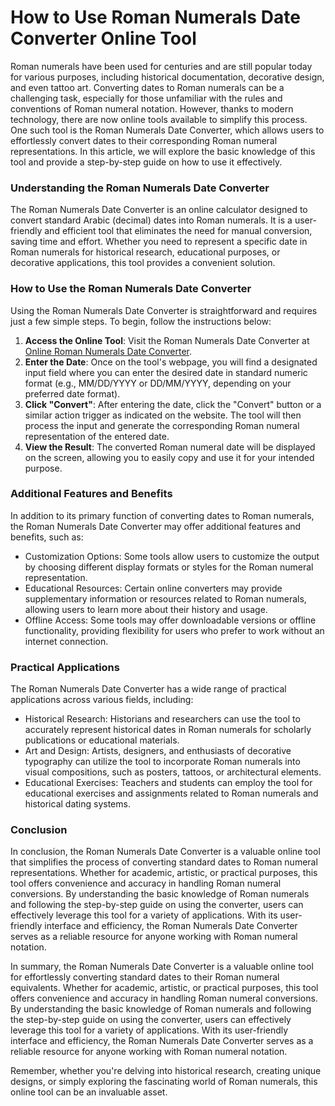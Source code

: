 How to Use Roman Numerals Date Converter Online Tool
====================================================

Roman numerals have been used for centuries and are still popular today for various purposes, including historical documentation, decorative design, and even tattoo art. Converting dates to Roman numerals can be a challenging task, especially for those unfamiliar with the rules and conventions of Roman numeral notation. However, thanks to modern technology, there are now online tools available to simplify this process. One such tool is the Roman Numerals Date Converter, which allows users to effortlessly convert dates to their corresponding Roman numeral representations. In this article, we will explore the basic knowledge of this tool and provide a step-by-step guide on how to use it effectively.

### Understanding the Roman Numerals Date Converter

The Roman Numerals Date Converter is an online calculator designed to convert standard Arabic (decimal) dates into Roman numerals. It is a user-friendly and efficient tool that eliminates the need for manual conversion, saving time and effort. Whether you need to represent a specific date in Roman numerals for historical research, educational purposes, or decorative applications, this tool provides a convenient solution.

### How to Use the Roman Numerals Date Converter

Using the Roman Numerals Date Converter is straightforward and requires just a few simple steps. To begin, follow the instructions below:

1. **Access the Online Tool**: Visit the Roman Numerals Date Converter at [Online Roman Numerals Date Converter](https://www.onlinecalculatorsfree.com/convert/date-to-roman-numerals.html).
2. **Enter the Date**: Once on the tool's webpage, you will find a designated input field where you can enter the desired date in standard numeric format (e.g., MM/DD/YYYY or DD/MM/YYYY, depending on your preferred date format).
3. **Click "Convert"**: After entering the date, click the "Convert" button or a similar action trigger as indicated on the website. The tool will then process the input and generate the corresponding Roman numeral representation of the entered date.
4. **View the Result**: The converted Roman numeral date will be displayed on the screen, allowing you to easily copy and use it for your intended purpose.

### Additional Features and Benefits

In addition to its primary function of converting dates to Roman numerals, the Roman Numerals Date Converter may offer additional features and benefits, such as:

- Customization Options: Some tools allow users to customize the output by choosing different display formats or styles for the Roman numeral representation.
- Educational Resources: Certain online converters may provide supplementary information or resources related to Roman numerals, allowing users to learn more about their history and usage.
- Offline Access: Some tools may offer downloadable versions or offline functionality, providing flexibility for users who prefer to work without an internet connection.

### Practical Applications

The Roman Numerals Date Converter has a wide range of practical applications across various fields, including:

- Historical Research: Historians and researchers can use the tool to accurately represent historical dates in Roman numerals for scholarly publications or educational materials.
- Art and Design: Artists, designers, and enthusiasts of decorative typography can utilize the tool to incorporate Roman numerals into visual compositions, such as posters, tattoos, or architectural elements.
- Educational Exercises: Teachers and students can employ the tool for educational exercises and assignments related to Roman numerals and historical dating systems.

### Conclusion

In conclusion, the Roman Numerals Date Converter is a valuable online tool that simplifies the process of converting standard dates to Roman numeral representations. Whether for academic, artistic, or practical purposes, this tool offers convenience and accuracy in handling Roman numeral conversions. By understanding the basic knowledge of Roman numerals and following the step-by-step guide on using the converter, users can effectively leverage this tool for a variety of applications. With its user-friendly interface and efficiency, the Roman Numerals Date Converter serves as a reliable resource for anyone working with Roman numeral notation.

In summary, the Roman Numerals Date Converter is a valuable online tool for effortlessly converting standard dates to their Roman numeral equivalents. Whether for academic, artistic, or practical purposes, this tool offers convenience and accuracy in handling Roman numeral conversions. By understanding the basic knowledge of Roman numerals and following the step-by-step guide on using the converter, users can effectively leverage this tool for a variety of applications. With its user-friendly interface and efficiency, the Roman Numerals Date Converter serves as a reliable resource for anyone working with Roman numeral notation.

Remember, whether you're delving into historical research, creating unique designs, or simply exploring the fascinating world of Roman numerals, this online tool can be an invaluable asset.